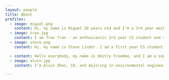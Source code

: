 ```yaml
---
layout: people
title: About
profiles:
  - image: miguel.png
    content: Hi, my name is Miguel 20 years old and I’m a 3rd year mechanical engineer with a CS minor. With this project I aim to learn more about programming and other art related topics. I’ve created video games in the past and have been an officer of the Video Game Development Club and am used to working in a team. I overall want to contribute to a project that gives people a new perspective on what digital art can be. I hope to learn a lot!
  - image: tran.jpg
    content: I am Tran Tran - an enthusiastic 3rd year CS student and software developer at Oregon State University. I grew up in Vietnam and moved to the US when I was 15. Besides coding and studying, I spend most of time working out, playing badminton, rock climbing with my friends and family. With digital art, I like to challenge my creativity further. I am also a team player so collaboration'd help me make the best out of the experience.
  - image: steve.png
    content: Hi, my name is Steve Linder. I am a first year CS student at OSU. I enjoy weightlifting, sports, and video games. I'm 22 years old, and I am in the water polo club and Sigma Nu Delta Tau chapter. The themes I'd like to explore with our art piece include how digital art can emulate physical reality and be used in conjunction for a unique experience, or show how digital media changes perceptions and interactions with the physical world. I hope to gain more knowledge and appreciation of art throughout this term and to nurture skills in art. Thank you!

  - content: Hello everybody, my name is Dmitry Froemke, and I am a sophomore at Oregon State University Studying Business and Chemistry. I grew up in Portland, Oregon finding interests in basketball, skiing, and golf.  With Digital art I remember visiting my dad's work at intel where his co-workers were modeling a tree, this sparked my interest into the computer world. With this project I hope to expand all my skills and end with a memorable piece of art.
  - image: alvin.jpg
    content: I’m Alvin Zhen, 19, and majoring in environmental engineering in Oregon state. I have prior knowledge and experience with Blender. I enjoy coming up with ideas and deconstructing them into theoretical components to imagine how each part works in the device, however they’re mostly fictional. I have partaken in the Oregon game project challenge 2021-2022 (OGPC) during my time in CTEC (career technical education center). I hope to further improve my experience with 3D modeling as well ad learn more about coding, as well as game and animation design.

---
```





